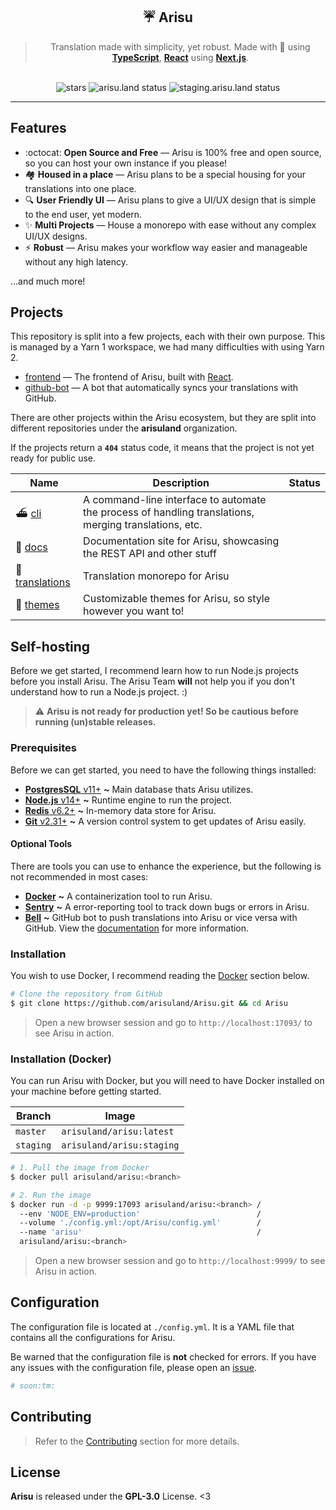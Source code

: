 <div align='center'>
  <h2>☔ Arisu</h2>
  <blockquote>Translation made with simplicity, yet robust. Made with 💖 using <a href='https://typescriptlang.org'><strong>TypeScript</strong></a>, <a href='https://reactjs.org'><strong>React</strong></a> using <a href='https://nextjs.org'><strong>Next.js</strong></a>.</blockquote>
</div>

<br />

<div align='center'>
  <img src='https://img.shields.io/github/stars/arisuland/Arisu?style=flat-square' alt='stars' />
  <img src='https://img.shields.io/github/workflow/status/arisuland/Arisu/ESLint/master?style=flat-square' alt='arisu.land status' />
  <img src='https://img.shields.io/github/workflow/status/arisuland/Arisu/ESLint/staging?style=flat-square' alt='staging.arisu.land status' />
</div>

<hr />

## Features
- :octocat: **Open Source and Free** — Arisu is 100% free and open source, so you can host your own instance if you please!
- 🏘️ **Housed in a place** — Arisu plans to be a special housing for your translations into one place.
- 🔍 **User Friendly UI** — Arisu plans to give a UI/UX design that is simple to the end user, yet modern.
- ✨ **Multi Projects** — House a monorepo with ease without any complex UI/UX designs.
- ⚡ **Robust** — Arisu makes your workflow way easier and manageable without any high latency.

...and much more!

## Projects
This repository is split into a few projects, each with their own purpose. This is managed
by a Yarn 1 workspace, we had many difficulties with using Yarn 2.

- [frontend](./frontend/README.md) — The frontend of Arisu, built with [React](https://reactjs.org/).
- [github-bot](./github-bot/README.md) — A bot that automatically syncs your translations with GitHub.

There are other projects within the Arisu ecosystem, but they are split into different repositories under the **arisuland** organization.

If the projects return a **`404`** status code, it means that the project is not yet ready for public use.

|Name|Description|Status|
|----|-----------|------|
|⛴ [cli](https://github.com/arisuland/cli)|A command-line interface to automate the process of handling translations, merging translations, etc.|
|🐳 [docs](https://github.com/arisuland/docs)|Documentation site for Arisu, showcasing the REST API and other stuff|
|📃 [translations](https://github.com/arisuland/translations)|Translation monorepo for Arisu|
|📜 [themes](https://github.com/arisuland/themes)|Customizable themes for Arisu, so style however you want to!|

## Self-hosting
Before we get started, I recommend learn how to run Node.js projects before you install Arisu. The Arisu Team **will** not help you if you don't understand how to run a Node.js project. :)

> :warning: **Arisu is not ready for production yet! So be cautious before running (un)stable releases.**

### Prerequisites
Before we can get started, you need to have the following things installed:

- [**PostgresSQL** v11+](https://postgresql.org) **~** Main database thats Arisu utilizes.
- [**Node.js** v14+](https://nodejs.org/en/) **~** Runtime engine to run the project.
- [**Redis** v6.2+](https://redis.io) **~** In-memory data store for Arisu.
- [**Git** v2.31+](https://git-scm.com) **~** A version control system to get updates of Arisu easily.

#### Optional Tools
There are tools you can use to enhance the experience, but the following is not recommended in most cases:

- [**Docker**](https://docker.com) **~** A containerization tool to run Arisu.
- [**Sentry**](https://sentry.io) **~** A error-reporting tool to track down bugs or errors in Arisu.
- [**Bell**](https://github.com/arisuland/Bell) **~** GitHub bot to push translations into Arisu or vice versa with GitHub. View the [documentation](https://github.com/arisuland/bell) for more information.

### Installation
You wish to use Docker, I recommend reading the [Docker](#installation-docker) section below.

```sh
# Clone the repository from GitHub
$ git clone https://github.com/arisuland/Arisu.git && cd Arisu
```

> Open a new browser session and go to `http://localhost:17093/` to see Arisu in action.

### Installation (Docker)
You can run Arisu with Docker, but you will need to have Docker installed on your machine before getting started.

|Branch|Image|
|------|------|
|`master`|`arisuland/arisu:latest`|
|`staging`|`arisuland/arisu:staging`|

```sh
# 1. Pull the image from Docker
$ docker pull arisuland/arisu:<branch>

# 2. Run the image
$ docker run -d -p 9999:17093 arisuland/arisu:<branch> /
  --env 'NODE_ENV=production'                          /
  --volume './config.yml:/opt/Arisu/config.yml'        /
  --name 'arisu'                                       /
  arisuland/arisu:<branch>
```

> Open a new browser session and go to `http://localhost:9999/` to see Arisu in action.

## Configuration
The configuration file is located at `./config.yml`. It is a YAML file that contains all the configurations for Arisu.

Be warned that the configuration file is **not** checked for errors. If you have any issues with the configuration file, please open an [issue](https://github.com/arisuland/Arisu/issues).

```yml
# soon:tm:
```

## Contributing
> Refer to the [Contributing](.github/CONTRIBUTING.md) section for more details.

## License
**Arisu** is released under the **GPL-3.0** License. <3

